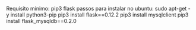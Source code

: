 
Requisito minimo:
pip3
flask
passos para instalar no ubuntu:
sudo apt-get -y install python3-pip
pip3 install flask==0.12.2
pip3 install mysqlclient
pip3 install flask_mysqldb==0.2.0

